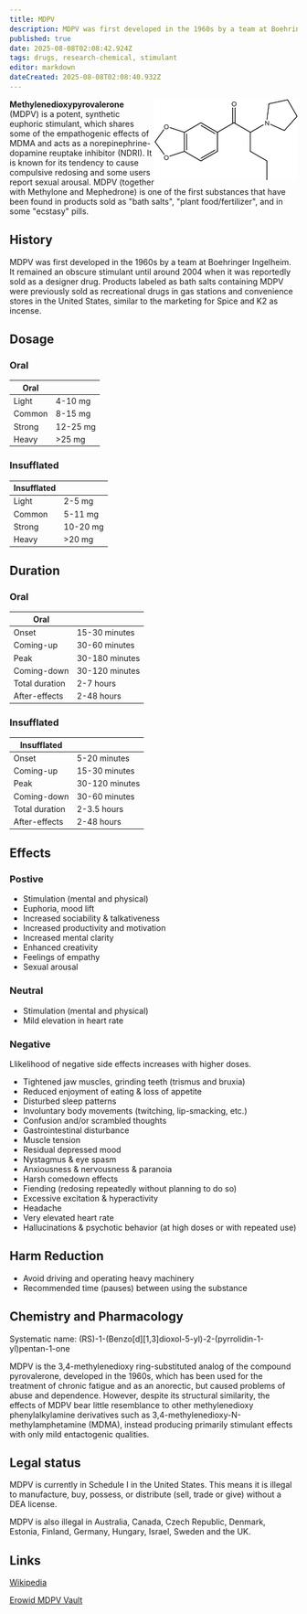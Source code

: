 ```yaml
---
title: MDPV
description: MDPV was first developed in the 1960s by a team at Boehringer Ingelheim. It remained an obscure stimulant until around 2004 when it was reportedly sold as a...
published: true
date: 2025-08-08T02:08:42.924Z
tags: drugs, research-chemical, stimulant
editor: markdown
dateCreated: 2025-08-08T02:08:40.932Z
---
```


<img src="/assets/mdpv.png" alt="MDPV" width="250" align="right">

**Methylenedioxypyrovalerone** (MDPV) is a potent, synthetic euphoric stimulant, which shares some of the empathogenic effects of MDMA and acts as a norepinephrine-dopamine reuptake inhibitor (NDRI). It is known for its tendency to cause compulsive redosing and some users report sexual arousal. MDPV (together with Methylone and Mephedrone) is one of the first substances that have been found in products sold as "bath salts", "plant food/fertilizer", and in some "ecstasy" pills.

## History

MDPV was first developed in the 1960s by a team at Boehringer Ingelheim. It remained an obscure stimulant until around 2004 when it was reportedly sold as a designer drug. Products labeled as bath salts containing MDPV were previously sold as recreational drugs in gas stations and convenience stores in the United States, similar to the marketing for Spice and K2 as incense.

## Dosage

### Oral

| Oral | |
|------|---|
| Light | 4-10 mg |
| Common | 8-15 mg |
| Strong | 12-25 mg |
| Heavy | >25 mg |

### Insufflated

| Insufflated | |
|-------------|---|
| Light | 2-5 mg |
| Common | 5-11 mg |
| Strong | 10-20 mg |
| Heavy | >20 mg |

## Duration

### Oral

| Oral | |
|------|---|
| Onset | 15-30 minutes |
| Coming-up | 30-60 minutes |
| Peak | 30-180 minutes |
| Coming-down | 30-120 minutes |
| Total duration | 2-7 hours |
| After-effects | 2-48 hours |

### Insufflated

| Insufflated | |
|-------------|---|
| Onset | 5-20 minutes |
| Coming-up | 15-30 minutes |
| Peak | 30-120 minutes |
| Coming-down | 30-60 minutes |
| Total duration | 2-3.5 hours |
| After-effects | 2-48 hours |

## Effects

### Postive

* Stimulation (mental and physical)
* Euphoria, mood lift
* Increased sociability & talkativeness
* Increased productivity and motivation
* Increased mental clarity
* Enhanced creativity
* Feelings of empathy
* Sexual arousal

### Neutral

* Stimulation (mental and physical)
* Mild elevation in heart rate

### Negative

Llikelihood of negative side effects increases with higher doses.

* Tightened jaw muscles, grinding teeth (trismus and bruxia)
* Reduced enjoyment of eating & loss of appetite
* Disturbed sleep patterns
* Involuntary body movements (twitching, lip-smacking, etc.)
* Confusion and/or scrambled thoughts
* Gastrointestinal disturbance
* Muscle tension
* Residual depressed mood
* Nystagmus & eye spasm
* Anxiousness & nervousness & paranoia
* Harsh comedown effects
* Fiending (redosing repeatedly without planning to do so)
* Excessive excitation & hyperactivity
* Headache
* Very elevated heart rate
* Hallucinations & psychotic behavior (at high doses or with repeated use)

## Harm Reduction

* Avoid driving and operating heavy machinery
* Recommended time (pauses) between using the substance

## Chemistry and Pharmacology

Systematic name: (RS)-1-(Benzo[d][1,3]dioxol-5-yl)-2-(pyrrolidin-1-yl)pentan-1-one

MDPV is the 3,4-methylenedioxy ring-substituted analog of the compound pyrovalerone, developed in the 1960s, which has been used for the treatment of chronic fatigue and as an anorectic, but caused problems of abuse and dependence. However, despite its structural similarity, the effects of MDPV bear little resemblance to other methylenedioxy phenylalkylamine derivatives such as 3,4-methylenedioxy-N-methylamphetamine (MDMA), instead producing primarily stimulant effects with only mild entactogenic qualities.

## Legal status

MDPV is currently in Schedule I in the United States. This means it is illegal to manufacture, buy, possess, or distribute (sell, trade or give) without a DEA license.

MDPV is also illegal in Australia, Canada, Czech Republic, Denmark, Estonia, Finland, Germany, Hungary, Israel, Sweden and the UK.

## Links

[Wikipedia](https://en.wikipedia.org/wiki/MDPV)

[Erowid MDPV Vault](http://www.erowid.org/chemicals/mdpv/mdpv.shtml)
